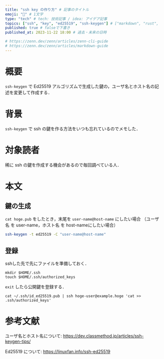 ```yaml
---
title: "ssh key の作り方" # 記事のタイトル
emoji: "🔑" # 1文字
type: "tech" # tech: 技術記事 / idea: アイデア記事
topics: ["ssh", "key", "ed25519", "ssh-keygen"] # ["markdown", "rust", "aws"]のように５つまで
published: true # falseで下書き
published_at: 2023-11-22 18:00 # 過去・未来の日時

# https://zenn.dev/zenn/articles/zenn-cli-guide
# https://zenn.dev/zenn/articles/markdown-guide
---
```


# 概要

`ssh-keygen` で Ed25519 アルゴリズムで生成した鍵の，ユーザ名とホスト名の記述を変更して作成する．

# 背景

`ssh-keygen` で ssh の鍵を作る方法をいつも忘れているのでメモした．

# 対象読者

稀に ssh の鍵を作成する機会があるので毎回調べている人．

# 本文

## 鍵の生成

`cat hoge.pub` をしたとき，末尾を `user-name@host-name` にしたい場合
（ユーザ名 を user-name，ホスト名 を host-nameにしたい場合）

```sh
ssh-keygen -t ed25519 -C "user-name@host-name"
```

## 登録

sshした先で先にファイルを準備しておく．

```
mkdir $HOME/.ssh
touch $HOME/.ssh/authorized_keys
```

`exit` したら公開鍵を登録する．

```
cat ~/.ssh/id_ed25519.pub | ssh hoge-user@example.hoge 'cat >> .ssh/authorized_keys'
```

# 参考文献

ユーザ名とホスト名について:
https://dev.classmethod.jp/articles/ssh-keygen-tips/

Ed25519 について:
https://linuxfan.info/ssh-ed25519
